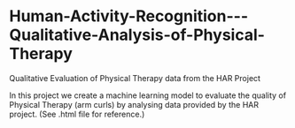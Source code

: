 # Human-Activity-Recognition---Qualitative-Analysis-of-Physical-Therapy
Qualitative Evaluation of Physical Therapy data from the HAR Project

In this project we create a machine learning model to evaluate the quality of Physical Therapy (arm curls) by analysing data
provided by the HAR project.  (See .html file for reference.)
